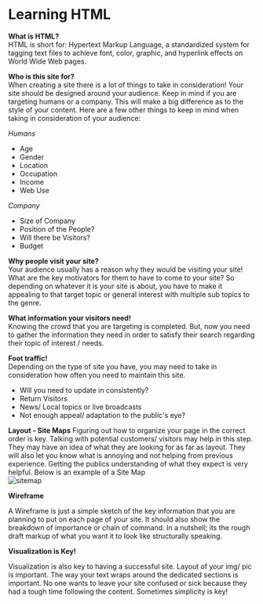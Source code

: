 # Learning HTML  

**What is HTML?**  
HTML is short for: Hypertext Markup Language, a standardized system for tagging text files to achieve font, color, graphic, and hyperlink effects on World Wide Web pages.  

**Who is this site for?**  
When creating a site there is a lot of things to take in consideration! Your site should be designed around your audience. Keep in mind if you are targeting humans or a company. This will make a big difference as to the style of your content. Here are a few other things to keep in mind when taking in consideration of your audience:  

_Humans_  
* Age  
* Gender  
* Location  
* Occupation
* Income 
* Web Use  

_Company_
* Size of Company
* Position of the People?
* Will there be Visitors?
* Budget

**Why people visit your site?**  
Your audience usually has a reason why they would be visiting your site! What are the key motivators for them to have to come to your site? So depending on whatever it is your site is about, you have to make it appealing to that target topic or general interest with multiple sub topics to the genre.

**What information your visitors need!**  
Knowing the crowd that you are targeting is completed. But, now you need to gather the information they need in order to satisfy their search regarding their topic of interest / needs.

**Foot traffic!**  
Depending on the type of site you have, you may need to take in consideration how often you need to maintain this site. 
* Will you need to update in consistently?  
* Return Visitors  
* News/ Local topics or live broadcasts
* Not enough appeal/ adaptation to the public's eye?

**Layout - Site Maps**
Figuring out how to organize your page in the correct order is key. Talking with potential customers/ visitors may help in this step. They may have an idea of what they are looking for as far as layout. They will also let you know what is annoying and not helping from previous experience. Getting the publics understanding of what they expect is very helpful. Below is an example of a Site Map  
![sitemap](https://statcounter.com/images/insights/seo/sitemap-example-html.png)   


**Wireframe**  

A Wireframe is just a simple sketch of the key information that you are planning to put on each page of your site. It should also show the breakdown of importance or chain of command. In a nutshell; its the rough draft markup of what you want it to look like structurally speaking.

**Visualization is Key!**  

Visualization is also key to having a successful site. Layout of your img/ pic is important. The way your text wraps around the dedicated sections is important. No one wants to leave your site confused or sick because they had a tough time following the content. Sometimes simplicity is key!



